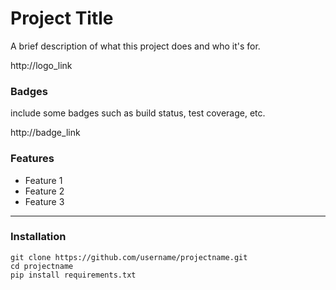 # Project Title

A brief description of what this project does and who it's for.

http://logo_link

### Badges

include some badges such as build status, test coverage, etc.

http://badge_link

### Features
- Feature 1
- Feature 2
- Feature 3
---
### Installation

    git clone https://github.com/username/projectname.git
    cd projectname
    pip install requirements.txt